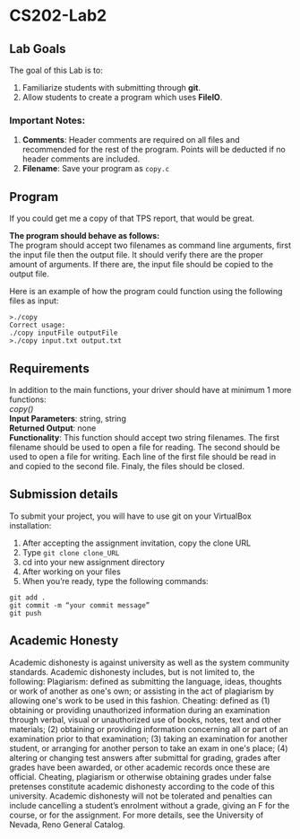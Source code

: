 # CS202-Lab2

## Lab Goals
The goal of this Lab is to:
1.	Familiarize students with submitting through **git**.
2.	Allow students to create a program which uses **FileIO**.
### Important Notes:
1.	**Comments**: Header comments are required on all files and recommended for the rest of the program. Points will be deducted if no header comments are included.
2.  **Filename**: Save your program as ```copy.c```
## Program
If you could get me a copy of that TPS report, that would be great.

**The program should behave as follows:**  
The program should accept two filenames as command line arguments, first the input file then the output file. It should verify there are the proper amount of arguments. If there are, the input file should be copied to the output file.

Here is an example of how the program could function using the following files as input:

```
>./copy
Correct usage: 
./copy inputFile outputFile
>./copy input.txt output.txt
```
## Requirements
In addition to the main functions, your driver should have at minimum 1 more functions:  
*copy()*  
**Input Parameters**: string, string  
**Returned Output**: none  
**Functionality**: This function should accept two string filenames. The first filename should be used to open a file for reading. The second should be used to open a file for writing. Each line of the first file should be read in and copied to the second file. Finaly, the files should be closed.
## Submission details
To submit your project, you will have to use git on your VirtualBox installation:
1.	After accepting the assignment invitation, copy the clone URL
2.	Type 
```git clone clone_URL```
3.	cd into your new assignment directory
4.	After working on your files
5.	When you’re ready, type the following commands: 
```
git add .
git commit -m “your commit message”
git push
```
## Academic Honesty
Academic dishonesty is against university as well as the system community standards. Academic dishonesty includes, but is not limited to, the following:
Plagiarism: defined as submitting the language, ideas, thoughts or work of another as one's own; or assisting in the act of plagiarism by allowing one's work to be used in this fashion.
Cheating: defined as (1) obtaining or providing unauthorized information during an examination through verbal, visual or unauthorized use of books, notes, text and other materials; (2) obtaining or providing information concerning all or part of an examination prior to that examination; (3) taking an examination for another student, or arranging for another person to take an exam in one's place; (4) altering or changing test answers after submittal for grading, grades after grades have been awarded, or other academic records once these are official.
Cheating, plagiarism or otherwise obtaining grades under false pretenses constitute academic
dishonesty according to the code of this university. Academic dishonesty will not be tolerated and
penalties can include cancelling a student’s enrolment without a grade, giving an F for the course, or for the assignment. For more details, see the University of Nevada, Reno General Catalog.
